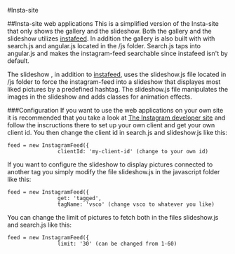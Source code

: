 #Insta-site

##Insta-site web applications
This is a simplified version of the Insta-site that only shows the gallery and the slideshow.
Both the gallery and the slideshow utilizes [instafeed](http://instafeedjs.com). In addition the gallery is also built with with search.js and angular.js located in the /js folder. Search.js taps into angular.js and makes the instagram-feed searchable since instafeed isn't by default.     

The slideshow , in addition to [instafeed](http://instafeedjs.com), uses the slideshow.js file located in /js folder to force the instagram-feed into a slideshow that displayes most liked pictures by a predefined hashtag. The slideshow.js file manipulates the images in the slideshow and adds classes for animation effects.

###Configuration
If you want to use the web applications on your own site it is recommended that you take a look at [The Instagram developer site](http://instagram.com/developer/ "Instagram developer") and follow the inscructions there to set up your own client and get your own client id. You then change the client id in search.js and slideshow.js like this:

```
feed = new InstagramFeed({
                clientId: 'my-client-id' (change to your own id)
```

If you want to configure the slideshow to display pictures connected to another tag you simply modify the file slideshow.js in the javascript folder like this:

```
feed = new InstagramFeed({
                get: 'tagged',
                tagName: 'vsco' (change vsco to whatever you like)
```
You can change the limit of pictures to fetch both in the files slideshow.js and search.js like this:

```
feed = new InstagramFeed({
                limit: '30' (can be changed from 1-60)
```